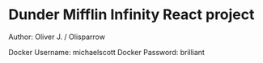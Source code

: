 # Dunder Mifflin Infinity React project

Author: Oliver J. / Olisparrow

Docker Username: michaelscott
Docker Password: brilliant